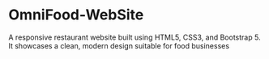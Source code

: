 # OmniFood-WebSite
A responsive restaurant website built using HTML5, CSS3, and Bootstrap 5. It showcases a clean, modern design suitable for food businesses
